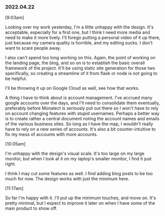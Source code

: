 ### 2022.04.22

[9:03am]

Looking over my work yesterday, I'm a little unhappy with the design. It's acceptable, especially for a first one, but I think I need more media and need to make it more lively. I'll forego putting a personal video of it up there, just because my camera quality is horrible, and my editing sucks. I don't want to scare people away. 

I also can't spend too long working on this. Again, the point of working on the landing page, the blog, and so on is to establish the basic overall framework of the project. It'll be using static site generation for those two specifically, so creating a streamline of it from flask or node is not going to be helpful. 

I'll be throwing it up on Google Cloud as well, see how that works. 

A thing I have to think about is account management. I've accrued many google accounts over the days, and I'll need to consolidate them eventually, preferably before Monalect is seriously put out there so I won't have to rely on account changing features with stupid usernames. Perhaps a better way is to create rather a central document noting the account names and emails of the various business sites. So long as I have the map, I wouldn't really have to rely on a new series of accounts. It's also a bit counter-intuitive to fix my mess of accounts with more accounts.

[10:05am]

I'm unhappy with the design's visual scale. It's too large on my large monitor, but when I look at it on my laptop's smaller monitor, I find it just right.

I think I may cut some features as well. I find adding blog posts to be too much for now. The design works with just the minimum here.

[11:17am]

So far I'm happy with it. I'll put up the minimum touches, and move on. It's pretty minimal, but I expect to improve it later on when I have some of the main product to show off.
